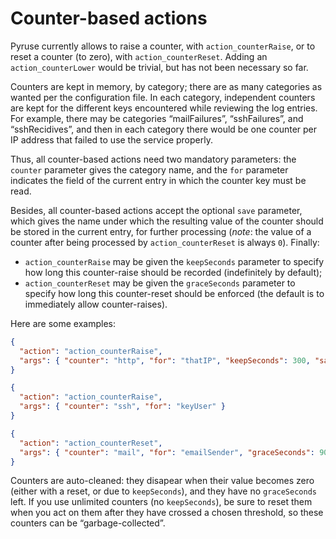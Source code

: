 # Counter-based actions

Pyruse currently allows to raise a counter, with `action_counterRaise`, or to reset a counter (to zero), with `action_counterReset`. Adding an `action_counterLower` would be trivial, but has not been necessary so far.

Counters are kept in memory, by category; there are as many categories as wanted per the configuration file.
In each category, independent counters are kept for the different keys encountered while reviewing the log entries.
For example, there may be categories “mailFailures”, “sshFailures”, and “sshRecidives”, and then in each category there would be one counter per IP address that failed to use the service properly.

Thus, all counter-based actions need two mandatory parameters: the `counter` parameter gives the category name, and the `for` parameter indicates the field of the current entry in which the counter key must be read.

Besides, all counter-based actions accept the optional `save` parameter, which gives the name under which the resulting value of the counter should be stored in the current entry, for further processing (_note_: the value of a counter after being processed by `action_counterReset` is always `0`).
Finally:

* `action_counterRaise` may be given the `keepSeconds` parameter to specify how long this counter-raise should be recorded (indefinitely by default);
* `action_counterReset` may be given the `graceSeconds` parameter to specify how long this counter-reset should be enforced (the default is to immediately allow counter-raises).

Here are some examples:

```json
{
  "action": "action_counterRaise",
  "args": { "counter": "http", "for": "thatIP", "keepSeconds": 300, "save": "IPfailures" }
}

{
  "action": "action_counterRaise",
  "args": { "counter": "ssh", "for": "keyUser" }
}

{
  "action": "action_counterReset",
  "args": { "counter": "mail", "for": "emailSender", "graceSeconds": 900 }
}
```

Counters are auto-cleaned: they disapear when their value becomes zero (either with a reset, or due to `keepSeconds`), and they have no `graceSeconds` left.
If you use unlimited counters (no `keepSeconds`), be sure to reset them when you act on them after they have crossed a chosen threshold, so these counters can be “garbage-collected”.
